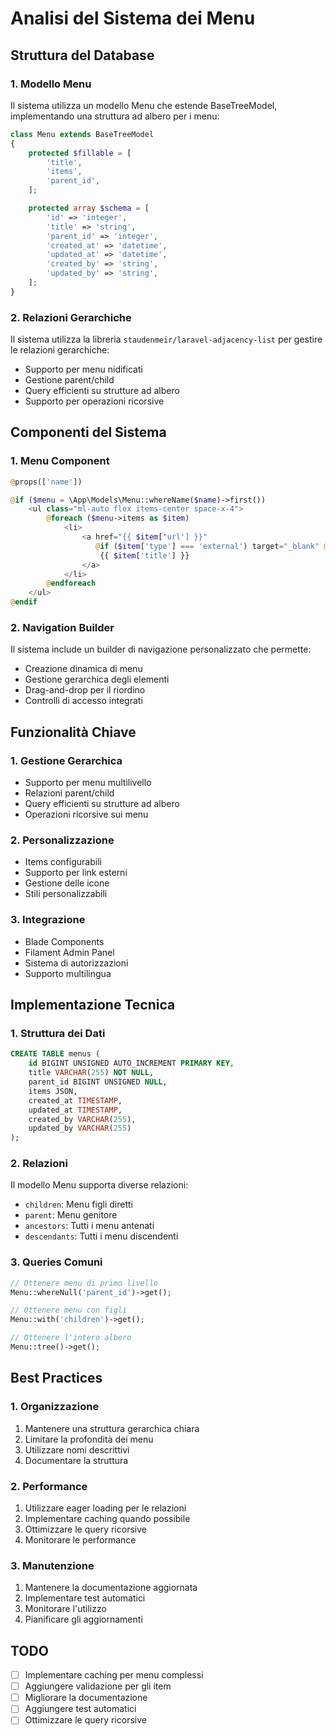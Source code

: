 # Analisi del Sistema dei Menu

## Struttura del Database

### 1. Modello Menu
Il sistema utilizza un modello Menu che estende BaseTreeModel, implementando una struttura ad albero per i menu:

```php
class Menu extends BaseTreeModel
{
    protected $fillable = [
        'title',
        'items',
        'parent_id',
    ];

    protected array $schema = [
        'id' => 'integer',
        'title' => 'string',
        'parent_id' => 'integer',
        'created_at' => 'datetime',
        'updated_at' => 'datetime',
        'created_by' => 'string',
        'updated_by' => 'string',
    ];
}
```

### 2. Relazioni Gerarchiche
Il sistema utilizza la libreria `staudenmeir/laravel-adjacency-list` per gestire le relazioni gerarchiche:
- Supporto per menu nidificati
- Gestione parent/child
- Query efficienti su strutture ad albero
- Supporto per operazioni ricorsive

## Componenti del Sistema

### 1. Menu Component
```php
@props(['name'])

@if ($menu = \App\Models\Menu::whereName($name)->first())
    <ul class="ml-auto flex items-center space-x-4">
        @foreach ($menu->items as $item)
            <li>
                <a href="{{ $item['url'] }}" 
                   @if ($item['type'] === 'external') target="_blank" @endif>
                    {{ $item['title'] }}
                </a>
            </li>
        @endforeach
    </ul>
@endif
```

### 2. Navigation Builder
Il sistema include un builder di navigazione personalizzato che permette:
- Creazione dinamica di menu
- Gestione gerarchica degli elementi
- Drag-and-drop per il riordino
- Controlli di accesso integrati

## Funzionalità Chiave

### 1. Gestione Gerarchica
- Supporto per menu multilivello
- Relazioni parent/child
- Query efficienti su strutture ad albero
- Operazioni ricorsive sui menu

### 2. Personalizzazione
- Items configurabili
- Supporto per link esterni
- Gestione delle icone
- Stili personalizzabili

### 3. Integrazione
- Blade Components
- Filament Admin Panel
- Sistema di autorizzazioni
- Supporto multilingua

## Implementazione Tecnica

### 1. Struttura dei Dati
```sql
CREATE TABLE menus (
    id BIGINT UNSIGNED AUTO_INCREMENT PRIMARY KEY,
    title VARCHAR(255) NOT NULL,
    parent_id BIGINT UNSIGNED NULL,
    items JSON,
    created_at TIMESTAMP,
    updated_at TIMESTAMP,
    created_by VARCHAR(255),
    updated_by VARCHAR(255)
);
```

### 2. Relazioni
Il modello Menu supporta diverse relazioni:
- `children`: Menu figli diretti
- `parent`: Menu genitore
- `ancestors`: Tutti i menu antenati
- `descendants`: Tutti i menu discendenti

### 3. Queries Comuni
```php
// Ottenere menu di primo livello
Menu::whereNull('parent_id')->get();

// Ottenere menu con figli
Menu::with('children')->get();

// Ottenere l'intero albero
Menu::tree()->get();
```

## Best Practices

### 1. Organizzazione
1. Mantenere una struttura gerarchica chiara
2. Limitare la profondità dei menu
3. Utilizzare nomi descrittivi
4. Documentare la struttura

### 2. Performance
1. Utilizzare eager loading per le relazioni
2. Implementare caching quando possibile
3. Ottimizzare le query ricorsive
4. Monitorare le performance

### 3. Manutenzione
1. Mantenere la documentazione aggiornata
2. Implementare test automatici
3. Monitorare l'utilizzo
4. Pianificare gli aggiornamenti

## TODO
- [ ] Implementare caching per menu complessi
- [ ] Aggiungere validazione per gli item
- [ ] Migliorare la documentazione
- [ ] Aggiungere test automatici
- [ ] Ottimizzare le query ricorsive

